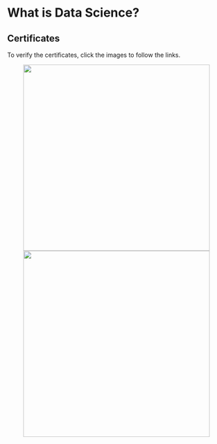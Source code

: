 # What is Data Science?


## Certificates
To verify the certificates, click the images to follow the links.

<p align="middle">
  <a href="https://coursera.org/share/6b3ac5123f86645269f92e25b8a1c6ff"><img src="https://user-images.githubusercontent.com/84391594/152700811-aaa5b9fc-9b4a-4eda-989d-8402c3dcf741.png" height="430"></a>
  <a href="https://www.credly.com/badges/ef824c0d-c158-4cd9-b5ec-d1fa5c400e65/public_url"><img src="https://user-images.githubusercontent.com/84391594/152700877-0ff69fb5-e8bd-4d45-a743-b74e0d3bdd71.png" height="430"></a>
</p>
